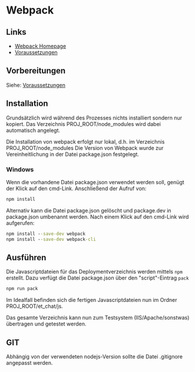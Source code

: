 # Webpack

## Links
* [Webpack Homepage](https://webpack.js.org/)
* [Voraussetzungen](requirements.de.md)

## Vorbereitungen
Siehe: [Voraussetzungen](requirements.de.md)

## Installation
Grundsätzlich wird während des Prozesses nichts installiert sondern nur kopiert. 
Das Verzeichnis PROJ_ROOT/node_modules wird dabei automatisch angelegt.

Die Installation von webpack erfolgt nur lokal, d.h. im Verzeichnis PROJ_ROOT/node_modules
Die Version von Webpack wurde zur Vereinheitlichung in der Datei package.json festgelegt.

### Windows
Wenn die vorhandene Datei package.json verwendet werden soll, genügt der Klick auf den cmd-Link.
Anschließend der Aufruf von:
```cmd
npm install
```

Alternativ kann die Datei package.json gelöscht und package.dev in package.json umbenannt werden.
Nach einem Klick auf den cmd-Link wird aufgerufen:
```cmd
npm install --save-dev webpack
npm install --save-dev webpack-cli
```

## Ausführen
Die Javascriptdateien für das Deploymentverzeichnis werden mittels <code>npm</code> erstellt.
Dazu verfügt die Datei package.json über den "script"-Eintrag <code>pack</code>
```cmd
npm run pack
```
Im Idealfall befinden sich die fertigen Javascriptdateien nun im Ordner PROJ_ROOT/et_chat/js.

Das gesamte Verzeichnis kann nun zum Testsystem (IIS/Apache/sonstwas) übertragen und getestet werden.

## GIT
Abhängig von der verwendeten nodejs-Version sollte die Datei .gitignore angepasst werden.